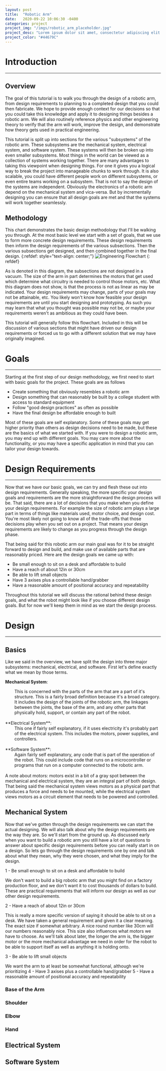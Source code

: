 ```yaml
---
layout: post
title:  "Robotic Arm"
date:   2020-09-22 10:06:30 -0400
categories: project
project_img: "/imgs/robotic_arm_placeholder.jpg"
project_desc: "Lorem ipsum dolor sit amet, consectetur adipiscing elit. Ut dolor metus, molestie ac quam vitae, vulputate congue felis. Etiam dictum neque ante, ac efficitur sapien commodo non. Quisque et venenatis risus, non interdum dui."
project_color: "#44679C"
---
```


# Introduction 

---

## Overview 

The goal of this tutorial is to walk you through the design of a robotic arm, from design requirements to planning to a completed design that you could then fabricate. We hope to provide enough context for our decisions so that you could take this knowledge and apply it to designing things besides a robotic arm. We will also routinely reference physics and other engineering theory to verify that the arm will work, improve the design, and demonstrate how theory gets used in practical engineering. 

This tutorial is split up into sections for the various "subsystems" of the robotic arm. These subsystems are the mechanical system, electrical system, and software system. These systems will then be broken up into even smaller subsystems. Most things in the world can be viewed as a collection of systems working together. There are many advantages to taking this viewpoint when designing things. For one it gives you a logical way to break the project into manageable chunks to work through. It is also scalable, you could have different people work on different subsystems, or even entire teams working on a subsystem. That is not to say the design of the systems are independent. Obviously the electronics of a robotic arm depend on the mechanical system and vica-versa. But by incrementally designing you can ensure that all design goals are met and that the systems will work together seamlessly. 


## Methodology


This chart demonstrates the basic design methodology that I'll be walking you through. At the most basic level we start with a set of goals, that we use to form more concrete design requirements. These design requirements then inform the design requirements of the various subsections. Then the various subsections get designed, and then combined together in the final design. 
{:refdef: style="text-align: center;"}
![Engineering Flowchart](/imgs/Robotic_Arm_imgs/Engineering_Flowchart.png)
{: refdef}

As is denoted in this diagram, the subsections are not designed in a vacuum. The size of the arm in part determines the motors that get used which determine what circuitry is needed to control those motors, etc. What this diagram does not show, is that the process is not as linear as may be indicated. Your design requirements may change, parts of your goals may not be attainable, etc. You likely won't know how feasible your design requirements are until you start designing and prototyping. As such you may learn that what you thought was possible may not be, or maybe your requirements weren't as ambitious as they could have been.


This tutorial will generally follow this flowchart. Included in this will be discussion of various sections that might have driven our design requirements or forced us to go with a different solution that we may have originally imagined. 


# Goals
---

Starting at the first step of our design methodology, we first need to start with basic goals for the project. These goals are as follows

- Create something that obviously resembles a robotic arm
- Design something that can reasonably be built by a college student with access to standard equipment
- Follow "good design practices" as often as possible
- Have the final design be affordable enough to built

Most of these goals are self explanatory. Some of these goals may get higher priority than others as design decisions need to be made, but these are the basics of what we started with. If you were to design a robotic arm, you may end up with different goals. You may care more about the functionality, or you may have a specific application in mind that you can tailor your design towards.


# Design Requirements

---

Now that we have our basic goals, we can try and flesh these out into design requirements. Generally speaking, the more specific your design goals and requirements are the more straightforward the design process will be. That said, there are a lot of decisions that you make when you define your design requirements. For example the size of robotic arm plays a large part in terms of things like materials used, motor choice, and design cost. You're most likely not going to know all of the trade-offs that those decisions play when you set out on a project. That means your design requirements are likely to change as you progress through the design phase. 

That being said for this robotic arm our main goal was for it to be straight forward to design and build, and make use of available parts that are reasonably priced. Here are the design goals we came up with:

- Be small enough to sit on a desk and affordable to build
- Have a reach of about 12in or 30cm
- Be able to lift small objects
- Have 3 axises plus a controllable hand/grabber
- Have a reasonable amount of positional accuracy and repeatability

Throughout this tutorial we will discuss the rational behind these design goals, and what the robot might look like if you choose different design goals. But for now we'll keep them in mind as we start the design process. 

# Design

---

## Basics

Like we said in the overview, we have split the design into three major subsystems: mechanical, electrical, and software. First let's define exactly what we mean by those terms.

**Mechanical System**:
<div style="padding-left: 30px;">
This is concerned with the parts of the arm that are a part of it's structure. This is a fairly broad definition because it's a broad category. It includes the design of the joints of the robotic arm, the linkages between the joints, the base of the arm, and any other parts that physically hold, support, or contain any part of the robot.
</div>

<br/>
**Electrical System**:
<div style="padding-left: 30px;">
This one if fairly self explanatory, if it uses electricity it's probably part of the electrical system. This includes the motors, power supplies, and controllers. 
</div>
<br/>
**Software System**:
<div style="padding-left: 30px;">
Again fairly self explanatory, any code that is part of the operation of the robot. This could include code that runs on a microcontroller or programs that run on a computer connected to the robotic arm. 
</div>
<br/>
A note about motors: motors exist in a bit of a gray spot between the mechanical and electrical system, they are an integral part of both design. That being said the mechanical system views motors as a physical part that produces a force and needs to be mounted, while the electrical system views motors as a circuit element that needs to be powered and controlled. 


## Mechanical System

Now that we've gotten through the design requirements we can start the actual designing. We will also talk about why the design requirements are the way they are. So we'll start from the ground up. As discussed early when you want to build a robotic arm you still have a lot of questions to answer about specific design requirements before you can really start in on a design. So lets go through the design requirements one by one and talk about what they mean, why they were chosen, and what they imply for the design.

1 - Be small enough to sit on a desk and affordable to build

We don't want to build a big robotic arm that you might find on a factory production floor, and we don't want it to cost thousands of dollars to build. These are practical requirements that will inform our design as well as our other design requirements. 


2 - Have a reach of about 12in or 30cm

This is really a more specific version of saying it should be able to sit on a desk. We have taken a general requirement and given it a clear meaning. The exact size if somewhat arbitrary. A nice round number like 30cm will our numbers reasonably nice. This size also influences what motors we have to choose. As we'll talk about later, the longer the arm is, the bigger motor or the more mechanical advantage we need in order for the robot to be able to support itself as well as anything it is holding onto. 

3 - Be able to lift small objects

We want the arm to at least be somewhat functional, although we're prioritizing 
4 - Have 3 axises plus a controllable hand/grabber
5 - Have a reasonable amount of positional accuracy and repeatability

### Base of the Arm

### Shoulder

### Elbow

### Hand

## Electrical System


## Software System